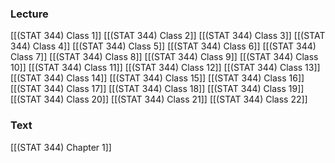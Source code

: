 ### Lecture
[[(STAT 344) Class 1]]
[[(STAT 344) Class 2]]
[[(STAT 344) Class 3]]
[[(STAT 344) Class 4]]
[[(STAT 344) Class 5]]
[[(STAT 344) Class 6]]
[[(STAT 344) Class 7]]
[[(STAT 344) Class 8]]
[[(STAT 344) Class 9]]
[[(STAT 344) Class 10]]
[[(STAT 344) Class 11]]
[[(STAT 344) Class 12]]
[[(STAT 344) Class 13]]
[[(STAT 344) Class 14]]
[[(STAT 344) Class 15]]
[[(STAT 344) Class 16]]
[[(STAT 344) Class 17]]
[[(STAT 344) Class 18]]
[[(STAT 344) Class 19]]
[[(STAT 344) Class 20]]
[[(STAT 344) Class 21]]
[[(STAT 344) Class 22]]
### Text
[[(STAT 344) Chapter 1]]